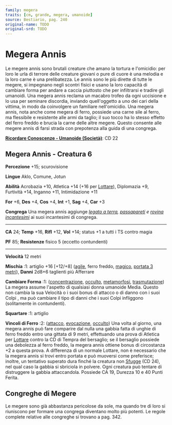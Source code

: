```yaml
---
family: megera
traits: [cm, grande, megera, umanoide]
source: Bestiario, pag. 240
original-name: TODO
original-srd: TODO
---
```


# Megera Annis

Le megere annis sono brutali creature che amano la tortura e l'omicidio: per
loro le urla di terrore delle creature giovani o pure di cuore è una melodia e
la loro carne è una prelibatezza. Le annis sono le più dirette di tutte le
megere, si impegnano negli scontri fisici e usano la loro capacità di cambiare
forma per andare a caccia piuttosto che per infiltrarsi e tradire gli umanoidi.
Una megera annis reclama un macabro trofeo da ogni uccisione e lo usa per
seminare discordia, inviando quell'oggetto a uno dei cari della vittima, in modo
da coinvolgere un familiare nell'omicidio. Una megera annis, nota anche come
megera di ferro, possiede una carne sile al ferro, ma flessibile e resistente
alle armi da taglio; il suo tocco ha lo stesso effetto del ferro freddo e brucia
la carne delle altre megere. Questo consente alle megere annis di farsi strada
con prepotenza alla guida di una congrega.

**[Ricordare Conoscenze - Umanoide (Società)](/azioni/abilita/ricordare-conoscenze)**:
CD 22

## Megera Annis - Creatura 6

**Percezione** +15; scurovisione

**Lingue** Aklo, Comune, Jotun

**Abilità** Acrobazia +10, Atletica +14 (+16 per
[Lottare](/azioni/abilita/lottare)), Diplomazia +9, Furtività +14, Inganno +11,
Intimidazione +11

**For** +6, **Des** +4, **Cos** +4, **Int** +1, **Sag** +4, **Car** +3

**Congrega** Una megera annis aggiunge
_[legato a terra](/incantesimi/legato-a-terra),
[passapareti](/incantesimi/passapareti) e
[rovina incantesimi](/incantesimi/rovina-incantesimi)_ ai suoi incantesimi di
congrega.

---

**CA** 24; **Temp** +16, **Rifl** +12, **Vol** +14; status +1 a tutti i TS
contro magia

**PF** 85; **Resistenze** fisico 5 (eccetto contundenti)

---

**Velocità** 12 metri

**Mischia** :1: artiglio +16 \[+12/+8] ([agile](/tratti/agile), ferro freddo,
[magico](/tratti/magico), [portata 3 metri](/tratti/portata)), **Danni** 2d8+6
taglienti più Afferrare

**Cambiare Forma** :1: ([concentrazione](/tratti/concentrazione),
[occulto](/tratti/occulto), [metamorfosi](/tratti/metamorfosi),
[trasmutazione](/tratti/trasmutazione)) La megera assume l'aspetto di qualsiasi
donna umanoide Media. Questo non cambia la sua Velocità o i suoi bonus di
attacco o di danno con i suoi Colpi , ma può cambiare il tipo di danni che i
suoi Colpi infliggono (solitamente in contundenti).

**Squartare** :1: artiglio

**Vincoli di Ferro** :2: ([attacco](/tratti/attacco),
[evocazione](/tratti/evocazione), [occulto](/tratti/occulto)) Una volta al
giorno, una megera annis può fare comparire dal nulla una gabbia fatta di unghie
di ferro freddo entro una gittata di 9 metri, effettuando una prova di Atletica
per [Lottare](/azioni/abilita/lottare) contro la CD di Tempra del bersaglio; se
il bersaglio possiede una debolezza al ferro freddo, la megera annis ottiene
bonus di circostanza +2 a questa prova. A differenza di un normale Lottare, non
è necessario che la megera annis si trovi entro portata e può muoversi come
preferisce; inoltre, un tentativo superato dura finché la creatura non
[Sfugge](/azioni/base/sfuggire) (CD 24), nel qual caso la gabbia si sbriciola in
polvere. Ogni creatura può tentare di distruggere la gabbia attaccandola.
Possiede CA 19, Durezza 10 e 40 Punti Ferita.

## **Congreghe di Megere**

Le megere sono già abbastanza pericolose da sole, ma quando tre di loro si
riuniscono per formare una congrega diventano molto più potenti. Le regole
complete relative alle congreghe si trovano a pag. 342.
